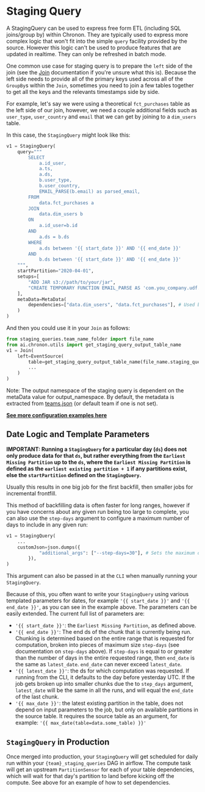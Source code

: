 # Staging Query

A StagingQuery can be used to express free form ETL (including SQL joins/group by) within Chronon. They are typically used
to express more complex logic that won't fit into the simple `query` facility provided by the source. However this logic can't be used to produce features that are updated in realtime. They can only be refreshed in batch mode.

One common use case for staging query is to prepare the `left` side of the join (see the [Join](./Join.md) documentation if you're unsure what this is). Because the left side needs to provide all of the primary keys used across all of the `GroupBy`s within the `Join`, sometimes you need to join a few tables together to get all the keys and the relevants timestamps side by side.

For example, let's say we were using a theoretical `fct_purchases` table as the left side of our join, however, we need a couple additional fields such as `user_type`, `user_country` and `email` that we can get by joining to a `dim_users` table.

In this case, the `StagingQuery` might look like this:

```python
v1 = StagingQuery(
    query="""
        SELECT
            a.id_user,
            a.ts,
            a.ds,
            b.user_type,
            b.user_country,
            EMAIL_PARSE(b.email) as parsed_email,
        FROM 
            data.fct_purchases a 
        JOIN
            data.dim_users b 
        ON
            a.id_user=b.id
        AND
            a.ds = b.ds
        WHERE
            a.ds between '{{ start_date }}' AND '{{ end_date }}'
        AND 
            b.ds between '{{ start_date }}' AND '{{ end_date }}'
    """,
    startPartition="2020-04-01",
    setups=[
        "ADD JAR s3://path/to/your/jar",
        "CREATE TEMPORARY FUNCTION EMAIL_PARSE AS 'com.you_company.udf.your_team.YourUdfClass'",
    ],
    metaData=MetaData(
        dependencies=["data.dim_users", "data.fct_purchases"], # Used by airflow to setup partition sensors
    )
)
```

And then you could use it in your `Join` as follows:

```python
from staging_queries.team_name_folder import file_name
from ai.chronon.utils import get_staging_query_output_table_name
v1 = Join(
    left=EventSource(
        table=get_staging_query_output_table_name(file_name.staging_query_var_name)
        ...
    )
)
```

Note: The output namespace of the staging query is dependent on the metaData value for output_namespace. By default, the 
metadata is extracted from [teams.json](https://github.com/airbnb/chronon/blob/main/api/py/test/sample/teams.json) (or default team if one is not set).

**[See more configuration examples here](https://github.com/airbnb/chronon/blob/main/api/py/test/sample/staging_queries)**

## Date Logic and Template Parameters

**IMPORTANT: Running a `StagingQuery` for a particular day (`ds`) does not only produce data for that `ds`, but rather everything from the `Earliest Missing Partition` up to the `ds`, where the `Earliest Missing Partition` is defined as the `earliest existing partition + 1` if any partitions exist, else the `startPartition` defined on the `StagingQuery`.**

Usually this results in one big job for the first backfill, then smaller jobs for incremental frontfill.

This method of backfilling data is often faster for long ranges, however if you have concerns about any given run being too large to complete, you can also use the `step-days` argument to configure a maximum number of days to include in any given run:

```python
v1 = StagingQuery(
    ...
    customJson=json.dumps({
            "additional_args": ["--step-days=30"], # Sets the maximum days to run in one job to 30
        }),
)
```

This argument can also be passed in at the `CLI` when manually running your `StagingQuery`.

Because of this, you often want to write your `StagingQuery` using various templated parameters for dates, for example `'{{ start_date }}'` and `'{{ end_date }}'`, as you can see in the example above. The parameters can be easily extended. The current full list of parameters are:

- `'{{ start_date }}'`: the `Earliest Missing Partition`, as defined above.
- `'{{ end_date }}'`: The end ds of the chunk that is currently being run. Chunking is determined based on the entire range that is requested for computation, broken into pieces of maximum size `step-days` (see documentation on `step-days` above). If `step-days` is equal to or greater than the number of days in the entire requested range, then `end_date` is the same as `latest_date`. `end_date` can never exceed `latest_date`.
- `'{{ latest_date }}'`: the ds for which computation was requested. If running from the CLI, it defaults to the day before yesterday UTC. If the job gets broken up into smaller chunks due the to `step_days` argument, `latest_date` will be the same in all the runs, and will equal the `end_date` of the last chunk.
- `'{{ max_date }}'`: the latest existing partition in the table, does not depend on input parameters to the job, but only on available partitions in the source table. It requires the source table as an argument, for example: `'{{ max_date(table=data.some_table) }}'`

## `StagingQuery` in Production

Once merged into production, your `StagingQuery` will get scheduled for daily run within your `{team}_staging_queries` DAG in airflow. The compute task will get an upstream `PartitionSensor` for each of your table dependencies, which will wait for that day's partition to land before kicking off the compute. See above for an example of how to set dependencies.
